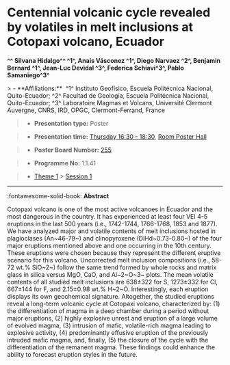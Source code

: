 # Centennial volcanic cycle revealed by volatiles in melt inclusions at Cotopaxi volcano, Ecuador

**^^ Silvana Hidalgo^^ ^1^, Anais Vásconez ^1^, Diego Narvaez ^2^, Benjamin Bernard ^1^, Jean-Luc Devidal ^3^, Federica Schiavi^3^, Pablo Samaniego^3^**

<!-- more -->> - **Affiliations:**  ^1^ Instituto Geofísico, Escuela Politécnica Nacional, Quito-Ecuador; ^2^ Facultad de Geología, Escuela Politécnica Nacional, Quito-Ecuador; ^3^ Laboratoire Magmas et Volcans, Université Clermont Auvergne, CNRS, IRD, OPGC, Clermont-Ferrand, France 

> - **Presentation type:** Poster

> - **Presentation time:** [Thursday 16:30 - 18:30](../sessions_comparison.md#__tabbed_3_6), [Room Poster Hall](../maps_venue.md#__tabbed_1_1)

> - **Poster Board Number:** [255](../map_poster_boards.md#thursday)

> - **Programme No:** 1.1.41

> - [Theme 1](../theme1.md) > [Session 1](../sessions/session-1-1.md)

--- 

:fontawesome-solid-book: **Abstract**

Cotopaxi volcano is one of the most active volcanoes in Ecuador and the most dangerous in the country. It has experienced at least four VEI 4-5 eruptions in the last 500 years (i.e., 1742-1744, 1766-1768, 1853 and 1877). We have analyzed major and volatile contents of melt inclusions hosted in plagioclases (An~46-79~) and clinopyroxene (DiHd~0.73-0.80~) of the four major eruptions mentioned above and one occurring in the 10th century. These eruptions
were chosen because they represent the different eruptive scenario for this volcano. Uncorrected melt inclusion compositions (i.e., 58-72 wt.% SiO~2~) follow the same trend formed by whole rocks and matrix glass in silica versus MgO, CaO, and Al~2~O~3~ plots. The mean volatile contents of all studied melt inclusions are 638±322 for S, 1273±332 for Cl, 667±144 for F, and 2.15±0.98 wt.% H~2~O. Interestingly, each eruption displays its own geochemical signature. Altogether, the studied eruptions reveal a long-term volcanic cycle at Cotopaxi volcano, characterized by: (1) the differentiation of magma in a deep chamber during a period without major eruptions, (2) highly explosive unrest and eruption of a large volume of evolved magma, (3) intrusion of mafic, volatile-rich magma leading to explosive activity, (4) predominantly effusive eruption of the previously intruded mafic magma, and, finally, (5) the closure of the cycle with the differentiation of the remanent magma. These findings could enhance the ability to forecast eruption styles in the future. 


